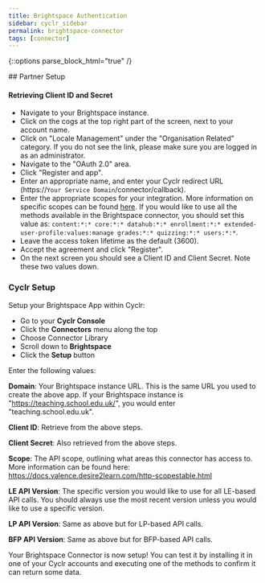 ```yaml
---
title: Brightspace Authentication
sidebar: cyclr_sidebar
permalink: brightspace-connector
tags: [connector]
---
```

{::options parse_block_html="true" /}
<section class="card py-5 my-5">
## Partner Setup

#### Retrieving Client ID and Secret
*   Navigate to your Brightspace instance. 
*   Click on the cogs at the top right part of the screen, next to your account name. 
*   Click on "Locale Management" under the "Organisation Related" category. If you do not see the link, please make sure you are logged in as an administrator.
*   Navigate to the "OAuth 2.0" area.
*   Click "Register and app".
*   Enter an appropriate name, and enter your Cyclr redirect URL (https://``Your Service Domain``/connector/callback).
*   Enter the appropriate scopes for your integration. More information on specific scopes can be found [here](https://docs.valence.desire2learn.com/http-scopestable.html). If you would like to use all the methods available in the Brightspace connector, you should set this value as: `content:*:* core:*:* datahub:*:* enrollment:*:* extended-user-profile:values:manage grades:*:* quizzing:*:* users:*:*`.
*   Leave the access token lifetime as the default (3600).
*   Accept the agreement and click "Register".
*   On the next screen you should see a Client ID and Client Secret. Note these two values down.

### Cyclr Setup

Setup your Brightspace App within Cyclr:

*   Go to your **Cyclr Console**
*   Click the **Connectors** menu along the top
*   Choose Connector Library
*   Scroll down to **Brightspace**
*   Click the **Setup** button

Enter the following values:

**Domain**: Your Brightspace instance URL. This is the same URL you used to create the above app. If your Brightspace instance is "https://teaching.school.edu.uk/", you would enter "teaching.school.edu.uk".

**Client ID**: Retrieve from the above steps.

**Client Secret**: Also retrieved from the above steps.

**Scope**: The API scope, outlining what areas this connector has access to. More information can be found here: https://docs.valence.desire2learn.com/http-scopestable.html

**LE API Version**: The specific version you would like to use for all LE-based API calls. You should always use the most recent version unless you would like to use a specific version.

**LP API Version**: Same as above but for LP-based API calls.

**BFP API Version**: Same as above but for BFP-based API calls.


Your Brightspace Connector is now setup! You can test it by installing it in one of your Cyclr accounts and executing one of the methods to confirm it can return some data.

</section>
